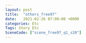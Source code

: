 ```yaml
---
layout: post
title:  "others_free97"
date:   2021-02-26 07:00:00 +0000
categories: Etc
Tags: Story Etc
SceneCode: ["scene_free97_q1_s20"]
---
```


